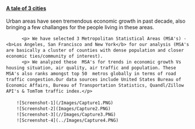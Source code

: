 <h4><b><u> A tale of 3 cities</u></b></h4>
          <p> Urban areas have seen tremendous economic growth in past decade, also bringing a few challanges for the people living in these areas.</p>  

          <p> We have selected 3 Metropolitan Statistical Areas (MSA's) - <b>Los Angeles, San Francisco and New York</b> for our analysis (MSA's are basically a cluster of counties with dense population and closer economic ties/community of interest).
          <p> We analyzed these  MSA's for trends in economic growth Vs housing situation, air quality, air traffic and population. These MSA's also ranks amongst top 50  metros globally in terms of road traffic congestion.Our data sources include United States Bureau of Economic Affairs, Bureau of Transportation Statistics, Quandl/Zillow API's & TomTom traffic index.</p>
         
        ![Screenshot-1](/Images/Capture1.PNG)
        ![Screenshot-2](Images/Capture2.PNG)
        ![Screenshot-3](//Images/Capture3.PNG)
        ![Screenshot-4](../Images/Capture4.PNG)
